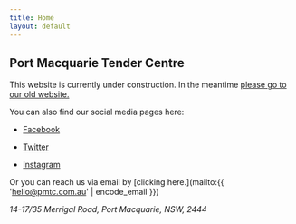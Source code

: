 ```yaml
---
title: Home
layout: default
---
```


## Port Macquarie Tender Centre

This website is currently under construction. In the meantime [please go to our old website.](https://pmtc.xyz)

You can also find our social media pages here:

- [Facebook](https://facebook.com/tendercentre)

- [Twitter](https://twitter.com/_tendercentre)

- [Instagram](https://instagram.com/tendercentre)

Or you can reach us via email by [clicking here.](mailto:{{ 'hello@pmtc.com.au' | encode_email }})
<!-- LightWidget for Instagram 
<script src="//lightwidget.com/widgets/lightwidget.js"></script><iframe src="//lightwidget.com/widgets/5908e6a3840451d8b0b8b94e99e9712f.html" scrolling="no" allowtransparency="true" class="lightwidget-widget col-md-8"></iframe> -->

_14-17/35 Merrigal Road, Port Macquarie, NSW, 2444_